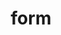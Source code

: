 ---
date:  ""
draft: false
title: "form"
short: "form"
thumb:
    image: "cover.jpg"
    anima: ""
    video: ""
layout: ""
weight: 7
lister: 5
format:
    media: "article"
    model: ""
    datum:
        data: ""
require:
    - prop: ""
      name: ""
      icon: ""
      desc: ""
metadata:
    index: false
    thumb: "cover.jpg"
    group: []
    author: ["Al Muhdil Karim"]
description: "Mengumpulkan dan mengirim data dari pengguna secara efektif."
---